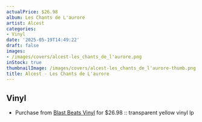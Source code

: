 ```yaml
---
actualPrice: $26.98
album: Les Chants de L'aurore
artist: Alcest
categories:
- Vinyl
date: '2025-05-19T14:49:22'
draft: false
images:
- /images/covers/alcest-les_chants_de_l'aurore.png
inStock: true
thumbnailImage: /images/covers/alcest-les_chants_de_l'aurore-thumb.png
title: Alcest - Les Chants de L'aurore
---
```


## Vinyl
* Purchase from [Blast Beats Vinyl](https://blastbeatsvinyl.com/products/alcest-les-chants-de-laurore-transparent-yellow-vinyl-lp) for $26.98 :: transparent yellow vinyl lp

